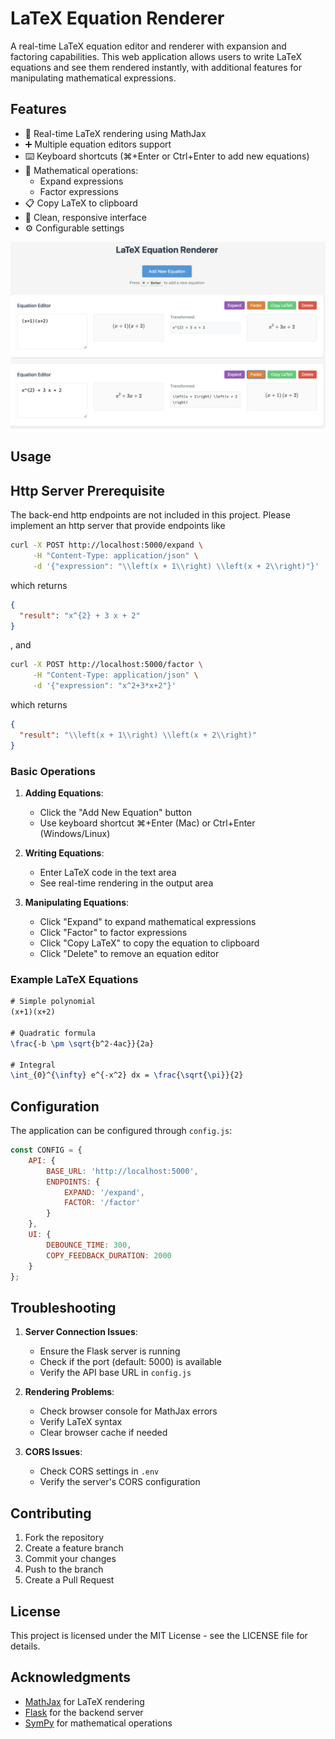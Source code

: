 # LaTeX Equation Renderer

A real-time LaTeX equation editor and renderer with expansion and factoring capabilities. This web application allows users to write LaTeX equations and see them rendered instantly, with additional features for manipulating mathematical expressions.

## Features

- 🔄 Real-time LaTeX rendering using MathJax
- ➕ Multiple equation editors support
- ⌨️ Keyboard shortcuts (⌘+Enter or Ctrl+Enter to add new equations)
- 🧮 Mathematical operations:
  - Expand expressions
  - Factor expressions
- 📋 Copy LaTeX to clipboard
- 🎨 Clean, responsive interface
- ⚙️ Configurable settings

![latex-render-demo](resource/latex-render-demo.png)

## Usage

## Http Server Prerequisite

The back-end http endpoints are not included in this project. Please implement an http server that provide endpoints like

```bash
curl -X POST http://localhost:5000/expand \
     -H "Content-Type: application/json" \
     -d '{"expression": "\\left(x + 1\\right) \\left(x + 2\\right)"}'
```

which returns 

```json
{
  "result": "x^{2} + 3 x + 2"
}
```

, and 

```bash
curl -X POST http://localhost:5000/factor \
     -H "Content-Type: application/json" \
     -d '{"expression": "x^2+3*x+2"}'
```

which returns 

```json
{
  "result": "\\left(x + 1\\right) \\left(x + 2\\right)"
}
```



### Basic Operations

1. **Adding Equations**:
   - Click the "Add New Equation" button
   - Use keyboard shortcut ⌘+Enter (Mac) or Ctrl+Enter (Windows/Linux)

2. **Writing Equations**:
   - Enter LaTeX code in the text area
   - See real-time rendering in the output area

3. **Manipulating Equations**:
   - Click "Expand" to expand mathematical expressions
   - Click "Factor" to factor expressions
   - Click "Copy LaTeX" to copy the equation to clipboard
   - Click "Delete" to remove an equation editor

### Example LaTeX Equations

```latex
# Simple polynomial
(x+1)(x+2)

# Quadratic formula
\frac{-b \pm \sqrt{b^2-4ac}}{2a}

# Integral
\int_{0}^{\infty} e^{-x^2} dx = \frac{\sqrt{\pi}}{2}
```

## Configuration

The application can be configured through `config.js`:

```javascript
const CONFIG = {
    API: {
        BASE_URL: 'http://localhost:5000',
        ENDPOINTS: {
            EXPAND: '/expand',
            FACTOR: '/factor'
        }
    },
    UI: {
        DEBOUNCE_TIME: 300,
        COPY_FEEDBACK_DURATION: 2000
    }
};
```

## Troubleshooting

1. **Server Connection Issues**:
   - Ensure the Flask server is running
   - Check if the port (default: 5000) is available
   - Verify the API base URL in `config.js`

2. **Rendering Problems**:
   - Check browser console for MathJax errors
   - Verify LaTeX syntax
   - Clear browser cache if needed

3. **CORS Issues**:
   - Check CORS settings in `.env`
   - Verify the server's CORS configuration

## Contributing

1. Fork the repository
2. Create a feature branch
3. Commit your changes
4. Push to the branch
5. Create a Pull Request

## License

This project is licensed under the MIT License - see the LICENSE file for details.

## Acknowledgments

- [MathJax](https://www.mathjax.org/) for LaTeX rendering
- [Flask](https://flask.palletsprojects.com/) for the backend server
- [SymPy](https://www.sympy.org/) for mathematical operations 